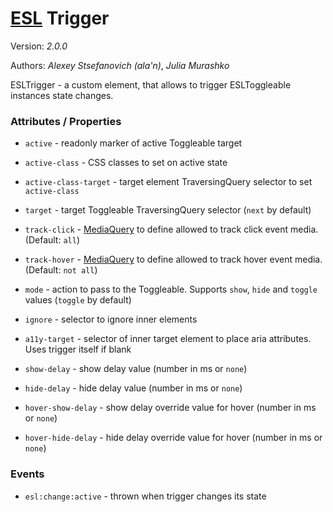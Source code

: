 # [ESL](../../../../) Trigger

Version: *2.0.0*

Authors: *Alexey Stsefanovich (ala'n)*, *Julia Murashko*

<a name="intro"></a>

ESLTrigger - a custom element, that allows to trigger ESLToggleable instances state changes.

### Attributes / Properties

- `active` - readonly marker of active Toggleable target

- `active-class` - CSS classes to set on active state

- `active-class-target` - target element TraversingQuery selector to set `active-class`

- `target` - target Toggleable TraversingQuery selector (`next` by default)

- `track-click` - [MediaQuery](../esl-media-query/README.md) to define allowed to track click event media. (Default: `all`)
  
- `track-hover` - [MediaQuery](../esl-media-query/README.md) to define allowed to track hover event media. (Default: `not all`)

- `mode` - action to pass to the Toggleable. Supports `show`, `hide` and `toggle` values (`toggle` by default)

- `ignore` - selector to ignore inner elements

- `a11y-target` - selector of inner target element to place aria attributes. Uses trigger itself if blank

- `show-delay` - show delay value (number in ms or `none`)

- `hide-delay` - hide delay value (number in ms or `none`)

- `hover-show-delay` - show delay override value for hover (number in ms or `none`)

- `hover-hide-delay` - hide delay override value for hover (number in ms or `none`)

### Events

- `esl:change:active` - thrown when trigger changes its state
